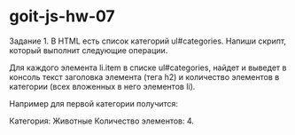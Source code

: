 # goit-js-hw-07

Задание 1. В HTML есть список категорий ul#categories. Напиши скрипт, который
выполнит следующие операции.

<!-- Посчитает и выведет в консоль количество категорий в ul#categories, то есть
элементов li.item. Получится 'В списке 3 категории.'. -->

Для каждого элемента li.item в списке ul#categories, найдет и выведет в консоль
текст заголовка элемента (тега h2) и количество элементов в категории (всех
вложенных в него элементов li).

Например для первой категории получится:

Категория: Животные Количество элементов: 4.
